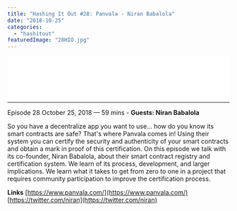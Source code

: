 ```yaml
---
title: "Hashing It Out #28: Panvala - Niran Babalola"
date: "2018-10-25"
categories: 
  - "hashitout"
featuredImage: "28HIO.jpg"
---
```


<iframe style="border: none;" src="//html5-player.libsyn.com/embed/episode/id/7302977/height/90/theme/custom/autoplay/no/autonext/no/thumbnail/yes/preload/no/no_addthis/no/direction/backward/render-playlist/no/custom-color/87A93A/" width="100%" height="90" scrolling="no" allowfullscreen="allowfullscreen"></iframe>

* * *

 Episode 28 October 25, 2018 — 59 mins - **Guests: Niran Babalola**

So you have a decentralize app you want to use... how do you know its smart contracts are safe? That's where Panvala comes in! Using their system you can certify the security and authenticity of your smart contracts and obtain a mark in proof of this certification. On this episode we talk with its co-founder, Niran Babalola, about their smart contract registry and certification system. We learn of its process, development, and larger implications. We learn what it takes to get from zero to one in a project that requires community participation to improve the certification process.

**Links** [https://www.panvala.com/](https://www.panvala.com/) [https://twitter.com/niran](https://twitter.com/niran)

